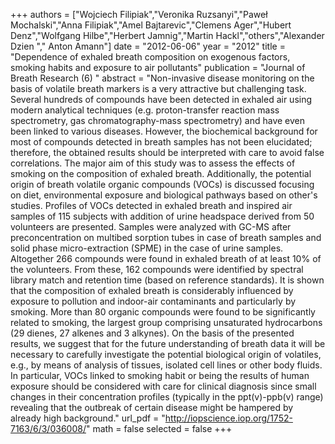 
+++
authors = ["Wojciech Filipiak","Veronika Ruzsanyi","Paweł Mochalski","Anna Filipiak","Amel Bajtarevic","Clemens Ager","Hubert Denz","Wolfgang Hilbe","Herbert Jamnig","Martin Hackl","others","Alexander Dzien "," Anton Amann"]
date = "2012-06-06"
year = "2012"
title = "Dependence of exhaled breath composition on exogenous factors, smoking habits and exposure to air pollutants"
publication = "Journal of Breath Research (6) "
abstract = "Non-invasive disease monitoring on the basis of volatile breath markers is a very attractive but challenging task. Several hundreds of compounds have been detected in exhaled air using modern analytical techniques (e.g. proton-transfer reaction mass spectrometry, gas chromatography-mass spectrometry) and have even been linked to various diseases. However, the biochemical background for most of compounds detected in breath samples has not been elucidated; therefore, the obtained results should be interpreted with care to avoid false correlations. The major aim of this study was to assess the effects of smoking on the composition of exhaled breath. Additionally, the potential origin of breath volatile organic compounds (VOCs) is discussed focusing on diet, environmental exposure and biological pathways based on other's studies. Profiles of VOCs detected in exhaled breath and inspired air samples of 115 subjects with addition of urine headspace derived from 50 volunteers are presented. Samples were analyzed with GC-MS after preconcentration on multibed sorption tubes in case of breath samples and solid phase micro-extraction (SPME) in the case of urine samples. Altogether 266 compounds were found in exhaled breath of at least 10% of the volunteers. From these, 162 compounds were identified by spectral library match and retention time (based on reference standards). It is shown that the composition of exhaled breath is considerably influenced by exposure to pollution and indoor-air contaminants and particularly by smoking. More than 80 organic compounds were found to be significantly related to smoking, the largest group comprising unsaturated hydrocarbons (29 dienes, 27 alkenes and 3 alkynes). On the basis of the presented results, we suggest that for the future understanding of breath data it will be necessary to carefully investigate the potential biological origin of volatiles, e.g., by means of analysis of tissues, isolated cell lines or other body fluids. In particular, VOCs linked to smoking habit or being the results of human exposure should be considered with care for clinical diagnosis since small changes in their concentration profiles (typically in the ppt(v)-ppb(v) range) revealing that the outbreak of certain disease might be hampered by already high background."
url_pdf = "http://iopscience.iop.org/1752-7163/6/3/036008/"
math = false
selected = false
+++
